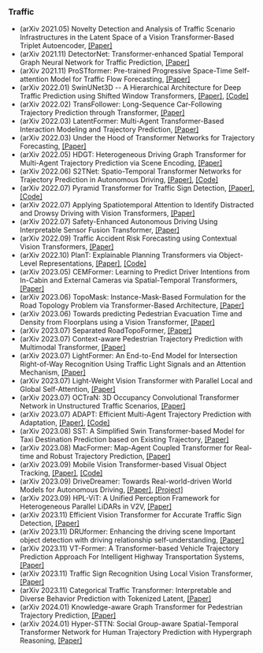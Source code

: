 ### Traffic
- (arXiv 2021.05) Novelty Detection and Analysis of Traffic Scenario Infrastructures in the Latent Space of a Vision Transformer-Based Triplet Autoencoder, [[Paper]](https://arxiv.org/pdf/2105.01924.pdf)
- (arXiv 2021.11) DetectorNet: Transformer-enhanced Spatial Temporal Graph Neural Network for Traffic Prediction, [[Paper]](https://arxiv.org/pdf/2111.00869.pdf)
- (arXiv 2021.11) ProSTformer: Pre-trained Progressive Space-Time Self-attention Model for Traffic Flow Forecasting, [[Paper]](https://arxiv.org/pdf/2111.03459.pdf)
- (arXiv 2022.01) SwinUNet3D -- A Hierarchical Architecture for Deep Traffic Prediction using Shifted Window Transformers, [[Paper]](https://arxiv.org/pdf/2201.06390.pdf), [[Code]](https://github.com/bojesomo/Traffic4Cast2021-SwinUNet3D)
- (arXiv 2022.02) TransFollower: Long-Sequence Car-Following Trajectory Prediction through Transformer, [[Paper]](https://arxiv.org/pdf/2202.03183.pdf)
- (arXiv 2022.03) LatentFormer: Multi-Agent Transformer-Based Interaction Modeling and Trajectory Prediction, [[Paper]](https://arxiv.org/pdf/2203.01880.pdf)
- (arXiv 2022.03) Under the Hood of Transformer Networks for Trajectory Forecasting, [[Paper]](https://arxiv.org/pdf/2203.11878.pdf)
- (arXiv 2022.05) HDGT: Heterogeneous Driving Graph Transformer for Multi-Agent Trajectory Prediction via Scene Encoding, [[Paper]](https://arxiv.org/pdf/2205.09753.pdf)
- (arXiv 2022.06) S2TNet: Spatio-Temporal Transformer Networks for Trajectory Prediction in Autonomous Driving, [[Paper]](https://arxiv.org/pdf/2206.10902.pdf), [[Code]](https://github.com/chenghuang66/s2tnet)
- (arXiv 2022.07) Pyramid Transformer for Traffic Sign Detection, [[Paper]](https://arxiv.org/pdf/2207.06067.pdf), [[Code]](https://github.com/chenghuang66/s2tnet)
- (arXiv 2022.07) Applying Spatiotemporal Attention to Identify Distracted and Drowsy Driving with Vision Transformers, [[Paper]](https://arxiv.org/pdf/2207.12148.pdf)
- (arXiv 2022.07) Safety-Enhanced Autonomous Driving Using Interpretable Sensor Fusion Transformer, [[Paper]](https://arxiv.org/pdf/2207.14024.pdf)
- (arXiv 2022.09) Traffic Accident Risk Forecasting using Contextual Vision Transformers, [[Paper]](https://arxiv.org/pdf/2209.11180.pdf)
- (arXiv 2022.10) PlanT: Explainable Planning Transformers via Object-Level Representations, [[Paper]](https://arxiv.org/pdf/2210.14222.pdf), [[Code]](https://www.katrinrenz.de/plant)
- (arXiv 2023.05) CEMFormer: Learning to Predict Driver Intentions from In-Cabin and External Cameras via Spatial-Temporal Transformers, [[Paper]](https://arxiv.org/pdf/2305.07840.pdf)
- (arXiv 2023.06) TopoMask: Instance-Mask-Based Formulation for the Road Topology Problem via Transformer-Based Architecture, [[Paper]](https://arxiv.org/pdf/2306.05419.pdf)
- (arXiv 2023.06) Towards predicting Pedestrian Evacuation Time and Density from Floorplans using a Vision Transformer, [[Paper]](https://arxiv.org/pdf/2306.15318.pdf)
- (arXiv 2023.07) Separated RoadTopoFormer, [[Paper]](https://arxiv.org/pdf/2307.01557.pdf)
- (arXiv 2023.07) Context-aware Pedestrian Trajectory Prediction with Multimodal Transformer, [[Paper]](https://arxiv.org/pdf/2307.03786.pdf)
- (arXiv 2023.07) LightFormer: An End-to-End Model for Intersection Right-of-Way Recognition Using Traffic Light Signals and an Attention Mechanism, [[Paper]](https://arxiv.org/pdf/2307.07196.pdf)
- (arXiv 2023.07) Light-Weight Vision Transformer with Parallel Local and Global Self-Attention, [[Paper]](https://arxiv.org/pdf/2307.09120.pdf)
- (arXiv 2023.07) OCTraN: 3D Occupancy Convolutional Transformer Network in Unstructured Traffic Scenarios, [[Paper]](https://arxiv.org/pdf/2307.10934.pdf)
- (arXiv 2023.07) ADAPT: Efficient Multi-Agent Trajectory Prediction with Adaptation, [[Paper]](https://arxiv.org/pdf/2307.14187.pdf), [[Code]](https://kuis-ai.github.io/adapt)
- (arXiv 2023.08) SST: A Simplified Swin Transformer-based Model for Taxi Destination Prediction based on Existing Trajectory, [[Paper]](https://arxiv.org/pdf/2308.07555.pdf)
- (arXiv 2023.08) MacFormer: Map-Agent Coupled Transformer for Real-time and Robust Trajectory Prediction, [[Paper]](https://arxiv.org/pdf/2308.10280.pdf)
- (arXiv 2023.09) Mobile Vision Transformer-based Visual Object Tracking, [[Paper]](https://arxiv.org/pdf/2309.05829.pdf), [[Code]](https://github.com/goutamyg/MVT)
- (arXiv 2023.09) DriveDreamer: Towards Real-world-driven World Models for Autonomous Driving, [[Paper]](https://arxiv.org/pdf/2309.09777.pdf), [[Project]](https://drivedreamer.github.io/)
- (arXiv 2023.09) HPL-ViT: A Unified Perception Framework for Heterogeneous Parallel LiDARs in V2V, [[Paper]](https://arxiv.org/pdf/2309.15572.pdf)
- (arXiv 2023.11) Efficient Vision Transformer for Accurate Traffic Sign Detection, [[Paper]](https://arxiv.org/pdf/2311.01429.pdf)
- (arXiv 2023.11) DRUformer: Enhancing the driving scene Important object detection with driving relationship self-understanding, [[Paper]](https://arxiv.org/pdf/2311.06497.pdf)
- (arXiv 2023.11) VT-Former: A Transformer-based Vehicle Trajectory Prediction Approach For Intelligent Highway Transportation Systems, [[Paper]](https://arxiv.org/pdf/2311.06623.pdf)
- (arXiv 2023.11) Traffic Sign Recognition Using Local Vision Transformer, [[Paper]](https://arxiv.org/pdf/2311.06651.pdf)
- (arXiv 2023.11) Categorical Traffic Transformer: Interpretable and Diverse Behavior Prediction with Tokenized Latent, [[Paper]](https://arxiv.org/pdf/2311.18307.pdf)
- (arXiv 2024.01) Knowledge-aware Graph Transformer for Pedestrian Trajectory Prediction, [[Paper]](https://arxiv.org/pdf/2401.04872.pdf)
- (arXiv 2024.01) Hyper-STTN: Social Group-aware Spatial-Temporal Transformer Network for Human Trajectory Prediction with Hypergraph Reasoning, [[Paper]](https://arxiv.org/pdf/2401.06344.pdf)
